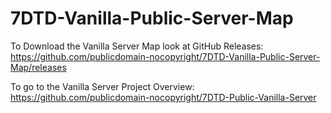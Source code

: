 # 7DTD-Vanilla-Public-Server-Map

To Download the Vanilla Server Map look at GitHub Releases:  
https://github.com/publicdomain-nocopyright/7DTD-Vanilla-Public-Server-Map/releases

To go to the Vanilla Server Project Overview:  
https://github.com/publicdomain-nocopyright/7DTD-Public-Vanilla-Server
